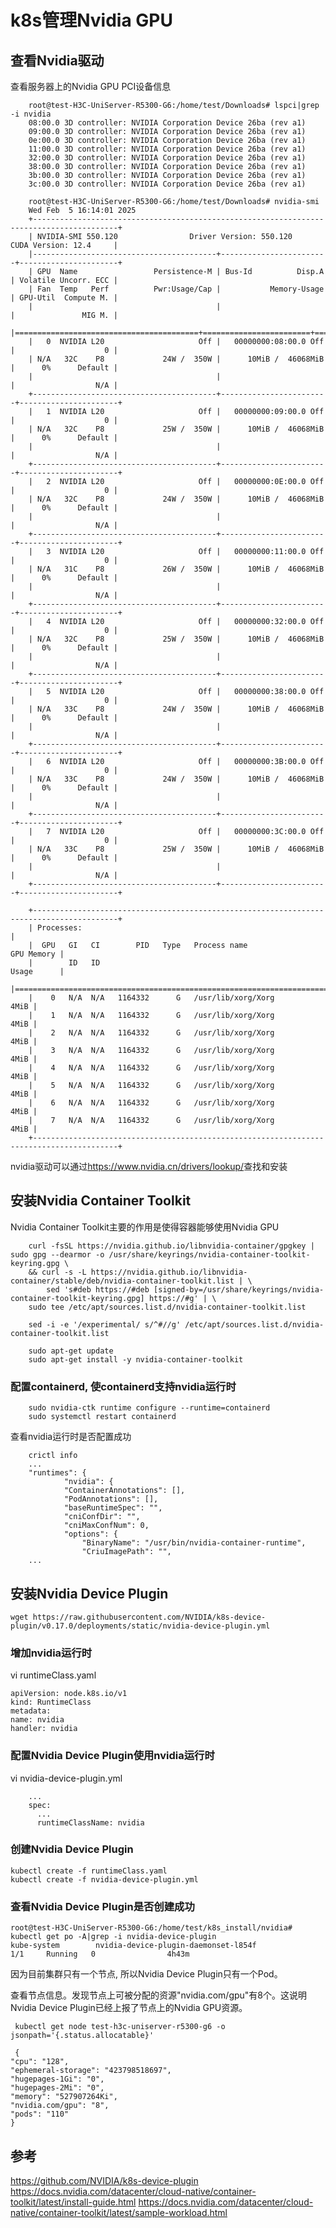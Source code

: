 # k8s管理Nvidia GPU

## 查看Nvidia驱动

查看服务器上的Nvidia GPU PCI设备信息

        root@test-H3C-UniServer-R5300-G6:/home/test/Downloads# lspci|grep -i nvidia
        08:00.0 3D controller: NVIDIA Corporation Device 26ba (rev a1)
        09:00.0 3D controller: NVIDIA Corporation Device 26ba (rev a1)
        0e:00.0 3D controller: NVIDIA Corporation Device 26ba (rev a1)
        11:00.0 3D controller: NVIDIA Corporation Device 26ba (rev a1)
        32:00.0 3D controller: NVIDIA Corporation Device 26ba (rev a1)
        38:00.0 3D controller: NVIDIA Corporation Device 26ba (rev a1)
        3b:00.0 3D controller: NVIDIA Corporation Device 26ba (rev a1)
        3c:00.0 3D controller: NVIDIA Corporation Device 26ba (rev a1)

        root@test-H3C-UniServer-R5300-G6:/home/test/Downloads# nvidia-smi
        Wed Feb  5 16:14:01 2025
        +-----------------------------------------------------------------------------------------+
        | NVIDIA-SMI 550.120                Driver Version: 550.120        CUDA Version: 12.4     |
        |-----------------------------------------+------------------------+----------------------+
        | GPU  Name                 Persistence-M | Bus-Id          Disp.A | Volatile Uncorr. ECC |
        | Fan  Temp   Perf          Pwr:Usage/Cap |           Memory-Usage | GPU-Util  Compute M. |
        |                                         |                        |               MIG M. |
        |=========================================+========================+======================|
        |   0  NVIDIA L20                     Off |   00000000:08:00.0 Off |                    0 |
        | N/A   32C    P8             24W /  350W |      10MiB /  46068MiB |      0%      Default |
        |                                         |                        |                  N/A |
        +-----------------------------------------+------------------------+----------------------+
        |   1  NVIDIA L20                     Off |   00000000:09:00.0 Off |                    0 |
        | N/A   32C    P8             25W /  350W |      10MiB /  46068MiB |      0%      Default |
        |                                         |                        |                  N/A |
        +-----------------------------------------+------------------------+----------------------+
        |   2  NVIDIA L20                     Off |   00000000:0E:00.0 Off |                    0 |
        | N/A   32C    P8             24W /  350W |      10MiB /  46068MiB |      0%      Default |
        |                                         |                        |                  N/A |
        +-----------------------------------------+------------------------+----------------------+
        |   3  NVIDIA L20                     Off |   00000000:11:00.0 Off |                    0 |
        | N/A   31C    P8             26W /  350W |      10MiB /  46068MiB |      0%      Default |
        |                                         |                        |                  N/A |
        +-----------------------------------------+------------------------+----------------------+
        |   4  NVIDIA L20                     Off |   00000000:32:00.0 Off |                    0 |
        | N/A   32C    P8             25W /  350W |      10MiB /  46068MiB |      0%      Default |
        |                                         |                        |                  N/A |
        +-----------------------------------------+------------------------+----------------------+
        |   5  NVIDIA L20                     Off |   00000000:38:00.0 Off |                    0 |
        | N/A   33C    P8             24W /  350W |      10MiB /  46068MiB |      0%      Default |
        |                                         |                        |                  N/A |
        +-----------------------------------------+------------------------+----------------------+
        |   6  NVIDIA L20                     Off |   00000000:3B:00.0 Off |                    0 |
        | N/A   33C    P8             24W /  350W |      10MiB /  46068MiB |      0%      Default |
        |                                         |                        |                  N/A |
        +-----------------------------------------+------------------------+----------------------+
        |   7  NVIDIA L20                     Off |   00000000:3C:00.0 Off |                    0 |
        | N/A   33C    P8             25W /  350W |      10MiB /  46068MiB |      0%      Default |
        |                                         |                        |                  N/A |
        +-----------------------------------------+------------------------+----------------------+

        +-----------------------------------------------------------------------------------------+
        | Processes:                                                                              |
        |  GPU   GI   CI        PID   Type   Process name                              GPU Memory |
        |        ID   ID                                                               Usage      |
        |=========================================================================================|
        |    0   N/A  N/A   1164332      G   /usr/lib/xorg/Xorg                              4MiB |
        |    1   N/A  N/A   1164332      G   /usr/lib/xorg/Xorg                              4MiB |
        |    2   N/A  N/A   1164332      G   /usr/lib/xorg/Xorg                              4MiB |
        |    3   N/A  N/A   1164332      G   /usr/lib/xorg/Xorg                              4MiB |
        |    4   N/A  N/A   1164332      G   /usr/lib/xorg/Xorg                              4MiB |
        |    5   N/A  N/A   1164332      G   /usr/lib/xorg/Xorg                              4MiB |
        |    6   N/A  N/A   1164332      G   /usr/lib/xorg/Xorg                              4MiB |
        |    7   N/A  N/A   1164332      G   /usr/lib/xorg/Xorg                              4MiB |
        +-----------------------------------------------------------------------------------------+

nvidia驱动可以通过<https://www.nvidia.cn/drivers/lookup/>查找和安装

## 安装Nvidia Container Toolkit

Nvidia Container Toolkit主要的作用是使得容器能够使用Nvidia GPU

        curl -fsSL https://nvidia.github.io/libnvidia-container/gpgkey | sudo gpg --dearmor -o /usr/share/keyrings/nvidia-container-toolkit-keyring.gpg \
        && curl -s -L https://nvidia.github.io/libnvidia-container/stable/deb/nvidia-container-toolkit.list | \
            sed 's#deb https://#deb [signed-by=/usr/share/keyrings/nvidia-container-toolkit-keyring.gpg] https://#g' | \
        sudo tee /etc/apt/sources.list.d/nvidia-container-toolkit.list

        sed -i -e '/experimental/ s/^#//g' /etc/apt/sources.list.d/nvidia-container-toolkit.list

        sudo apt-get update
        sudo apt-get install -y nvidia-container-toolkit

### 配置containerd, 使containerd支持nvidia运行时

        sudo nvidia-ctk runtime configure --runtime=containerd
        sudo systemctl restart containerd

查看nvidia运行时是否配置成功

        crictl info
        ...
        "runtimes": {
                "nvidia": {
                "ContainerAnnotations": [],
                "PodAnnotations": [],
                "baseRuntimeSpec": "",
                "cniConfDir": "",
                "cniMaxConfNum": 0,
                "options": {
                    "BinaryName": "/usr/bin/nvidia-container-runtime",
                    "CriuImagePath": "",
        ...

## 安装Nvidia Device Plugin

    wget https://raw.githubusercontent.com/NVIDIA/k8s-device-plugin/v0.17.0/deployments/static/nvidia-device-plugin.yml
    
### 增加nvidia运行时

vi runtimeClass.yaml

    apiVersion: node.k8s.io/v1
    kind: RuntimeClass
    metadata:
    name: nvidia
    handler: nvidia

### 配置Nvidia Device Plugin使用nvidia运行时  

vi nvidia-device-plugin.yml

        ...
        spec:
          ...
          runtimeClassName: nvidia

### 创建Nvidia Device Plugin

    kubectl create -f runtimeClass.yaml
    kubectl create -f nvidia-device-plugin.yml

### 查看Nvidia Device Plugin是否创建成功

    root@test-H3C-UniServer-R5300-G6:/home/test/k8s_install/nvidia# kubectl get po -A|grep -i nvidia-device-plugin
    kube-system        nvidia-device-plugin-daemonset-l854f                  1/1     Running   0                4h43m

因为目前集群只有一个节点, 所以Nvidia Device Plugin只有一个Pod。

查看节点信息。发现节点上可被分配的资源"nvidia.com/gpu"有8个。这说明Nvidia Device Plugin已经上报了节点上的Nvidia GPU资源。

     kubectl get node test-h3c-uniserver-r5300-g6 -o jsonpath='{.status.allocatable}'

     {
    "cpu": "128",
    "ephemeral-storage": "423798518697",
    "hugepages-1Gi": "0",
    "hugepages-2Mi": "0",
    "memory": "527907264Ki",
    "nvidia.com/gpu": "8",
    "pods": "110"
    }

## 参考

<https://github.com/NVIDIA/k8s-device-plugin>
<https://docs.nvidia.com/datacenter/cloud-native/container-toolkit/latest/install-guide.html>
<https://docs.nvidia.com/datacenter/cloud-native/container-toolkit/latest/sample-workload.html>